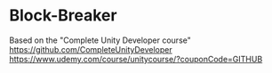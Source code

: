 # Block-Breaker
Based on the "Complete Unity Developer course"
https://github.com/CompleteUnityDeveloper
https://www.udemy.com/course/unitycourse/?couponCode=GITHUB
